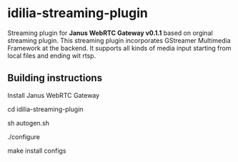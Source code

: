 # idilia-streaming-plugin

Streaming plugin for <b>Janus WebRTC Gateway v0.1.1</b> based on orginal streaming plugin. This streaming plugin incorporates GStreamer Multimedia Framework at the backend. It supports all kinds of media input starting from local files and ending wit rtsp.

## Building instructions

Install Janus WebRTC Gateway

cd idilia-streaming-plugin

sh autogen.sh

./configure

make install configs
